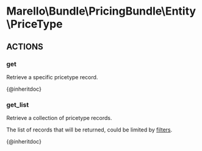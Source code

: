 # Marello\Bundle\PricingBundle\Entity\PriceType

## ACTIONS

### get

Retrieve a specific pricetype record.

{@inheritdoc}

### get_list

Retrieve a collection of pricetype records.

The list of records that will be returned, could be limited by <a href="https://doc.oroinc.com/api/filters">filters</a>.

{@inheritdoc}